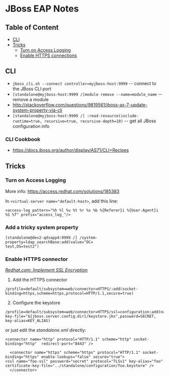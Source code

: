 JBoss EAP Notes
===============

Table of Content
----------------

* [CLI](#cli)
* [Tricks](#tricks)
  * [Turn on Access Logging](#turn-on-access-logging)
  * [Enable HTTPS connections](#enable-https-connector)

## CLI

+ `jboss_cli.sh --connect controller=myjboss-host:9999` -- connect to the JBoss CLI port
+ `[standalone@myjboss-host:9999 /]module remove --name=module_name` -- remove a module
+ http://stackoverflow.com/questions/9819561/jboss-as-7-update-system-property-via-cli
+ `[standalone@myjboss-host:9999 /] :read-resource(include-runtime=true, recursive=true, recursive-depth=10)` -- get all JBoss configuration info

### CLI Cookbook 

+ <https://docs.jboss.org/author/display/AS71/CLI+Recipes>

## Tricks

### Turn on Access Logging

More info: <https://access.redhat.com/solutions/185383>

In `<virtual-server name="default-host>`, add this line:

```
<access-log pattern="%h %l %u %t %r %s %b %{Referer}i %{User-Agent}i %S %T" prefix="access_log_"/>
```

### Add a tricky system property
```
[standalone@dev2-qdsapp4:9999 /] /system-property=ldap_searchBase:add(value="DC=
test,OS=test2")
```

### Enable HTTPS connector

_[Redhat.com: Implement SSL Encryption](https://access.redhat.com/documentation/en-US/JBoss_Enterprise_Application_Platform/6.1/html/Security_Guide/Implement_SSL_Encryption_for_the_JBoss_Enterprise_Application_Platform_Web_Server1.html)_

1. Add the HTTPS connector  
  ```
  /profile=default/subsystem=web/connector=HTTPS/:add(socket-binding=https,scheme=https,protocol=HTTP/1.1,secure=true)
  ```
2. Configure the keystore  
  ```
  /profile=default/subsystem=web/connector=HTTPS/ssl=configuration:add(name=https,certificate-key-file="${jboss.server.config.dir}/keystore.jks",password=SECRET, key-alias=KEY_ALIAS)
  ```
  
or just edit the _standalone.xml_ directly:

```
<connector name="http" protocol="HTTP/1.1" scheme="http" socket-binding="http"  redirect-port="8443" />
 
  <connector name="https" scheme="https" protocol="HTTP/1.1" socket-binding="https" enable-lookups="false" secure="true">
<ssl name="foo-ssl" password="secret" protocol="TLSv1" key-alias="foo" certificate-key-file="../standalone/configuration/foo.keystore" />
  </connector>
```

